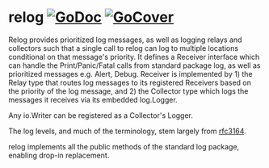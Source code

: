 # relog [![GoDoc](https://godoc.org/github.com/gpitfield/relog?status.svg)](https://godoc.org/github.com/gpitfield/relog) [![GoCover](http://gocover.io/_badge/github.com/gpitfield/relog)](http://gocover.io/github.com/gpitfield/relog)

Relog provides prioritized log messages, as well as logging relays and collectors such that a
single call to relog can log to multiple locations conditional on that message's priority.
It defines a Receiver interface which can handle the Print/Panic/Fatal calls from
standard package log, as well as prioritized messages e.g. Alert, Debug.
Receiver is implemented by 1) the Relay type that routes log messages to its registered
Receivers based on the priority of the log message, and 2) the Collector type which logs
the messages it receives via its embedded log.Logger.

Any io.Writer can be registered as a Collector's Logger.

The log levels, and much of the terminology, stem largely from [rfc3164](https://tools.ietf.org/html/rfc3164).

relog implements all the public methods of the standard log package, enabling drop-in replacement.
